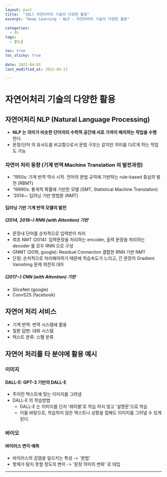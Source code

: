 ```yaml
---
layout: post
title:  "[DL] 자연어처리 기술의 다양한 활용"
excerpt: "Deep Learning - NLP - 자연어처리 기술의 다양한 활용"

categories:
  - ds
tags:
  - [DL] 

toc: true
toc_sticky: true
 
date: 2022-04-01
last_modified_at: 2022-04-13

---
```


# 자연어처리 기술의 다양한 활용
## 자연어처리 NLP (Natural Language Processing) 
* **NLP 는 의미가 비슷한 단어끼리 수학적 공간에 서로 가까이 배치하는 작업을 수행** 한다.
* 문장/단어 의 유사도를 비교함으로서 문법 구조는 같지만 의미를 다르게 하는 작업도 가능

### 자연어 처리 동향 (기계 번역 Machine Translation 의 발전과정)
* '1950s: 기계 번역 역사 시작. 언어의 문법 규칙에 기반하는 rule-based 중심의 발전 (RBMT)
* '19990s: 통게적 확률에 기반한 모델 (SMT, Statistical Machine Translation)
* '2014~: 딥려닝 기반 방법론 (NMT)

#### 딥러닝 기반 기계 번역 모델의 발전
##### (2014, 2016~) RNN (with Attention) 기반
* 문장내 단어를 순차적으로 입력받아 처리
* 최초 NMT (2014): 입력문장을 처리하는 encoder, 출력 문장을 처리하는 decoder 를 모두 RNN 으로 구성
* GNMT (2016, google): Residual Connection 결합한 RNN 기반 NMT
* 단점: 순차적으로 처리해야하기 때문에 학습속도가 느리고, 긴 문장의 Gradient Vanishing 문제 여전히 대두
 
##### (2017~) CNN (with Attention) 기반
* SliceNet (google)
* ConvS2S (facebook)

## 자연어 처리 서비스
* 기계 번역: 번역 시스템에 활용
* 질문 답변: 대화 시스템
* 텍스트 분류: 스팸 분류

## 자연어 처리를 타 분야에 활용 예시
### 이미지
#### DALL-E: GPT-3 기반의 DALL-E 
* 주어진 텍스트에 맞는 이미지를 그려냄
* DALL-E 의 학습방법
    * DALL-E 는 이미지를 단지 '레이블'로 학습 하지 않고 '설명문'으로 학습
    * 이를 바탕으로, 학습하지 않은 텍스트나 상황을 접해도 이미지를 그려낼 수 있게된다.

### 바이오
#### 바이러스 변이 예측
* 바이러스의 감염을 일으키는 특성 -> '문법'
* 항체가 탐지 못할 정도의 변이 -> '문장 의미의 변화' 로 대입

---

